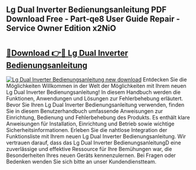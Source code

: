 ## Lg Dual Inverter Bedienungsanleitung PDF Download Free - Part-qe8 User Guide Repair - Service Owner Edition x2NiO

# <h2><a href="http://df2ivr.blite.top/?on=Lg+Dual+Inverter+Bedienungsanleitung">🔗Download 👉🔴 Lg Dual Inverter Bedienungsanleitung</a></h2>

[![Lg Dual Inverter Bedienungsanleitung new download](https://i.imgur.com/lujVjoI.png)](http://df2ivr.blite.top/?on=Lg+Dual+Inverter+Bedienungsanleitung)
Entdecken Sie die Möglichkeiten Willkommen in der Welt der Möglichkeiten mit Ihrem neuen Lg Dual Inverter Bedienungsanleitung! In diesem Handbuch werden die Funktionen, Anwendungen und Lösungen zur Fehlerbehebung erläutert. Bevor Sie Ihren Lg Dual Inverter Bedienungsanleitung verwenden, finden Sie in diesem Benutzerhandbuch umfassende Anweisungen zur Einrichtung, Bedienung und Fehlerbehebung des Produkts. Es enthält klare Anweisungen für Installation, Einrichtung und Betrieb sowie wichtige Sicherheitsinformationen. Erleben Sie die nahtlose Integration der Funktionsliste mit Ihrem neuen Lg Dual Inverter Bedienungsanleitung. Wir vertrauen darauf, dass das Lg Dual Inverter BedienungsanleitungD eine zuverlässige und effektive Ressource für Ihre Bemühungen war, die Besonderheiten Ihres neuen Geräts kennenzulernen. Bei Fragen oder Bedenken wenden Sie sich bitte an unser Kundendienstteam.
